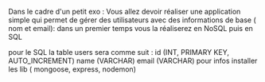 Dans le cadre d'un petit exo :
 Vous allez devoir réaliser une application simple qui permet de gérer des utilisateurs avec des informations de base ( nom et email):
dans un premier temps vous la réaliserez en NoSQL puis en SQL
 
pour le SQL la table users sera comme suit :
id (INT, PRIMARY KEY, AUTO_INCREMENT)
name (VARCHAR)
email (VARCHAR)
pour infos installer les lib ( mongoose, express, nodemon)
